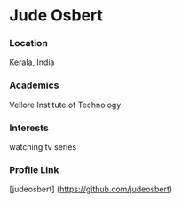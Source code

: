 # Jude Osbert 

### Location

Kerala, India

### Academics

Vellore Institute of Technology

### Interests

watching tv series

### Profile Link

[judeosbert] (https://github.com/judeosbert)
